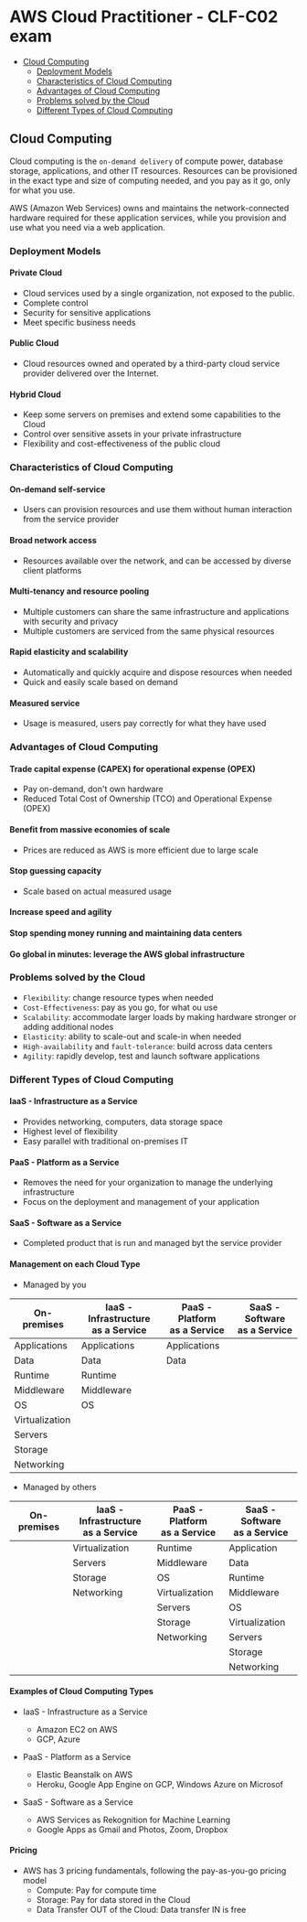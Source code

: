 # AWS Cloud Practitioner - CLF-C02 exam

<!-- TOC depthFrom:2 -->
- [Cloud Computing](#cloud-computing)
    * [Deployment Models](#deployment-models)
    * [Characteristics of Cloud Computing](#characteristics-of-cloud-computing)
    * [Advantages of Cloud Computing](#advantages-of-cloud-computing)
    * [Problems solved by the Cloud](#advantages-of-cloud-computing)
    * [Different Types of Cloud Computing](#different-types-of-cloud-computing)
<!-- /TOC -->

<a name="cloud-computing"></a>
## Cloud Computing

Cloud computing is the `on-demand delivery` of compute power, database storage, applications, and other IT resources.
Resources can be provisioned in the exact type and size of computing needed, and you pay as it go, only for what you use.

AWS (Amazon Web Services) owns and maintains the network-connected hardware required for these application services, while you provision and use what you need via a web 
application.   

<a name="deployment-models"></a>
### Deployment Models
#### Private Cloud
* Cloud services used by a single organization, not exposed to the public.
* Complete control
* Security for sensitive applications
* Meet specific business needs

#### Public Cloud
* Cloud resources owned and operated by a third-party cloud service provider delivered over the Internet.

#### Hybrid Cloud
* Keep some servers on premises and extend some capabilities to the Cloud
* Control over sensitive assets in your private infrastructure
* Flexibility and cost-effectiveness of the public cloud

<a name="characteristics-of-cloud-computing"></a>
### Characteristics of Cloud Computing
#### On-demand self-service
* Users can provision resources and use them without human interaction from the service provider

#### Broad network access
* Resources available over the network, and can be accessed by diverse client platforms

#### Multi-tenancy and resource pooling
* Multiple customers can share the same infrastructure and applications with security and privacy
* Multiple customers are serviced from the same physical resources

#### Rapid elasticity and scalability
* Automatically and quickly acquire and dispose resources when needed
* Quick and easily scale based on demand

#### Measured service
* Usage is measured, users pay correctly for what they have used

<a name="advantages-of-cloud-computing"></a>
### Advantages of Cloud Computing
#### Trade capital expense (CAPEX) for operational expense (OPEX)
* Pay on-demand, don't own hardware
* Reduced Total Cost of Ownership (TCO) and Operational Expense (OPEX)

#### Benefit from massive economies of scale
* Prices are reduced as AWS is more efficient due to large scale

#### Stop guessing capacity
* Scale based on actual measured usage

#### Increase speed and agility

#### Stop spending money running and maintaining data centers

#### Go global in minutes: leverage the AWS global infrastructure

<a name="problems-solved-by-the-cloud"></a>
### Problems solved by the Cloud
* `Flexibility`: change resource types when needed
* `Cost-Effectiveness`: pay as you go, for what ou use
* `Scalability`: accommodate larger loads by making hardware stronger or adding additional nodes
* `Elasticity`: ability to scale-out and scale-in when needed
* `High-availability` and `fault-tolerance`: build across data centers
* `Agility`: rapidly develop, test and launch software applications

<a name="different-types-of-cloud-computing"></a>
### Different Types of Cloud Computing

#### IaaS - Infrastructure as a Service
* Provides networking, computers, data storage space
* Highest level of flexibility
* Easy parallel with traditional on-premises IT

#### PaaS - Platform as a Service
* Removes the need for your organization to manage the underlying infrastructure
* Focus on the deployment and management of your application

#### SaaS - Software as a Service
* Completed product that is run and managed byt the service provider

#### Management on each Cloud Type
* Managed by you

| On-premises    | IaaS - Infrastructure<br/>as a Service | PaaS - Platform<br/>as a Service | SaaS - Software<br/>as a Service |
|----------------|----------------------------------------|----------------------------------|----------------------------------|
| Applications   | Applications                           | Applications                     |                                  |
| Data           | Data                                   | Data                             |                                  |
| Runtime        | Runtime                                |                                  |                                  |
| Middleware     | Middleware                             |                                  |                                  |
| OS             | OS                                     |                                  |                                  |
| Virtualization |                                        |                                  |                                  |
| Servers        |                                        |                                  |                                  |
| Storage        |                                        |                                  |                                  |
| Networking     |                                        |                                  |                                  |

* Managed by others

| On-premises | IaaS - Infrastructure<br/>as a Service | PaaS - Platform<br/>as a Service | SaaS - Software<br/>as a Service |
|-------------|----------------------------------------|----------------------------------|----------------------------------|
|             | Virtualization                         | Runtime                          | Application                      |
|             | Servers                                | Middleware                       | Data                             |
|             | Storage                                | OS                               | Runtime                          |
|             | Networking                             | Virtualization                   | Middleware                       |
|             |                                        | Servers                          | OS                               |
|             |                                        | Storage                          | Virtualization                   |
|             |                                        | Networking                       | Servers                          |
|             |                                        |                                  | Storage                          |
|             |                                        |                                  | Networking                       |

#### Examples of Cloud Computing Types
* IaaS - Infrastructure as a Service
  * Amazon EC2 on AWS
  * GCP, Azure

* PaaS - Platform as a Service
  * Elastic Beanstalk on AWS
  * Heroku, Google App Engine on GCP, Windows Azure on Microsof
* SaaS - Software as a Service
  * AWS Services as Rekognition for Machine Learning
  * Google Apps as Gmail and Photos, Zoom, Dropbox  

#### Pricing
* AWS has 3 pricing fundamentals, following the pay-as-you-go pricing model
  * Compute: Pay for compute time
  * Storage: Pay for data stored in the Cloud
  * Data Transfer OUT of the Cloud: Data transfer IN is free